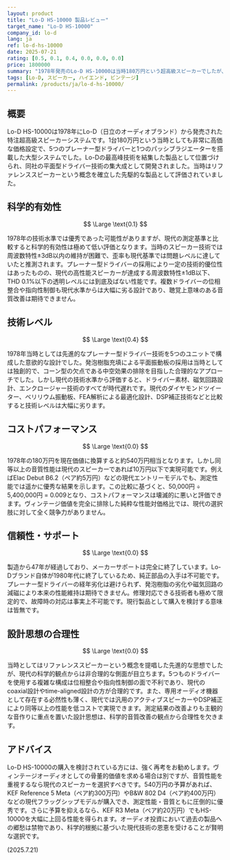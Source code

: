 ```yaml
---
layout: product
title: "Lo-D HS-10000 製品レビュー"
target_name: "Lo-D HS-10000"
company_id: lo-d
lang: ja
ref: lo-d-hs-10000
date: 2025-07-21
rating: [0.5, 0.1, 0.4, 0.0, 0.0, 0.0]
price: 1800000
summary: "1978年発売のLo-D HS-10000は当時180万円という超高級スピーカーでしたが、現代の測定基準では科学的有効性が極めて低く、コストパフォーマンスも皆無に等しい製品です。"
tags: [Lo-D, スピーカー, ハイエンド, ビンテージ]
permalink: /products/ja/lo-d-hs-10000/
---
```

## 概要

Lo-D HS-10000は1978年にLo-D（日立のオーディオブランド）から発売された特注超高級スピーカーシステムです。1台180万円という当時としても非常に高価な価格設定で、5つのプレーナー型ドライバーと1つのパッシブラジエーターを搭載した大型システムでした。Lo-Dの最高峰技術を結集した製品として位置づけられ、同社の平面型ドライバー技術の集大成として開発されました。当時はリファレンススピーカーという概念を確立した先駆的な製品として評価されていました。

## 科学的有効性

$$ \Large \text{0.1} $$

1978年の技術水準では優秀であった可能性がありますが、現代の測定基準と比較すると科学的有効性は極めて低い評価となります。当時のスピーカー技術では周波数特性±3dB以内の維持が困難で、歪率も現代基準では問題レベルに達していたと推測されます。プレーナー型ドライバーの採用により一定の技術的優位性はあったものの、現代の高性能スピーカーが達成する周波数特性±1dB以下、THD 0.1%以下の透明レベルには到底及ばない性能です。複数ドライバーの位相整合や指向性制御も現代水準からは大幅に劣る設計であり、聴覚上意味のある音質改善は期待できません。

## 技術レベル

$$ \Large \text{0.4} $$

1978年当時としては先進的なプレーナー型ドライバー技術を5つのユニットで構成した意欲的な設計でした。発泡樹脂充填による平面振動板の採用は当時としては独創的で、コーン型の欠点である中空効果の排除を目指した合理的なアプローチでした。しかし現代の技術水準から評価すると、ドライバー素材、磁気回路設計、エンクロージャー技術のすべてが時代遅れです。現代のダイヤモンドツイーター、ベリリウム振動板、FEA解析による最適化設計、DSP補正技術などと比較すると技術レベルは大幅に劣ります。

## コストパフォーマンス

$$ \Large \text{0.0} $$

1978年の180万円を現在価値に換算すると約540万円相当となります。しかし同等以上の音質性能は現代のスピーカーであれば10万円以下で実現可能です。例えばElac Debut B6.2（ペア約5万円）などの現代エントリーモデルでも、測定性能では遥かに優秀な結果を示します。この比較に基づくと、50,000円 ÷ 5,400,000円 = 0.009となり、コストパフォーマンスは壊滅的に悪いと評価できます。ヴィンテージ価値を完全に排除した純粋な性能対価格比では、現代の選択肢に対して全く競争力がありません。

## 信頼性・サポート

$$ \Large \text{0.0} $$

製造から47年が経過しており、メーカーサポートは完全に終了しています。Lo-Dブランド自体が1980年代に終了しているため、純正部品の入手は不可能です。プレーナー型ドライバーの経年劣化は避けられず、発泡樹脂の劣化や磁気回路の減磁により本来の性能維持は期待できません。修理対応できる技術者も極めて限定的で、故障時の対応は事実上不可能です。現行製品として購入を検討する意味は皆無です。

## 設計思想の合理性

$$ \Large \text{0.0} $$

当時としてはリファレンススピーカーという概念を提唱した先進的な思想でしたが、現代の科学的観点からは非合理的な側面が目立ちます。5つものドライバーを使用する複雑な構成は位相整合や指向性制御の面で不利であり、現代のcoaxial設計やtime-aligned設計の方が合理的です。また、専用オーディオ機器として存在する必然性も薄く、現代では汎用のアクティブスピーカーやDSP補正により同等以上の性能を低コストで実現できます。測定結果の改善よりも主観的な音作りに重点を置いた設計思想は、科学的音質改善の観点から合理性を欠きます。

## アドバイス

Lo-D HS-10000の購入を検討されている方には、強く再考をお勧めします。ヴィンテージオーディオとしての骨董的価値を求める場合は別ですが、音質性能を重視するなら現代のスピーカーを選択すべきです。540万円の予算があれば、KEF Reference 5 Meta（ペア約300万円）やB&W 802 D4（ペア約400万円）などの現代フラッグシップモデルが購入でき、測定性能・音質ともに圧倒的に優秀です。さらに予算を抑えるなら、KEF R3 Meta（ペア約20万円）でもHS-10000を大幅に上回る性能を得られます。オーディオ投資において過去の製品への郷愁は禁物であり、科学的根拠に基づいた現代技術の恩恵を受けることが賢明な選択です。

(2025.7.21)
